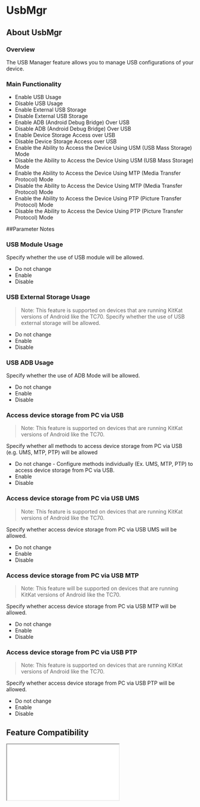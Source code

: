 # UsbMgr

## About UsbMgr

### Overview

The USB Manager feature allows you to manage USB configurations of your device.

### Main Functionality

* Enable USB Usage
* Disable USB Usage
* Enable External USB Storage
* Disable External USB Storage
* Enable ADB (Android Debug Bridge) Over USB
* Disable ADB (Android Debug Bridge) Over USB
* Enable Device Storage Access over USB
* Disable Device Storage Access over USB
* Enable the Ability to Access the Device Using USM (USB Mass Storage) Mode
* Disable the Ability to Access the Device Using USM (USB Mass Storage) Mode
* Enable the Ability to Access the Device Using MTP (Media Transfer Protocol) Mode
* Disable the Ability to Access the Device Using MTP (Media Transfer Protocol) Mode
* Enable the Ability to Access the Device Using PTP (Picture Transfer Protocol) Mode
* Disable the Ability to Access the Device Using PTP (Picture Transfer Protocol) Mode

##Parameter Notes
### USB Module Usage
Specify whether the use of USB module will be allowed.

* Do not change
* Enable
* Disable

### USB External Storage Usage
>Note: This feature is supported on devices that are running KitKat versions of Android like the TC70.
Specify whether the use of USB external storage will be allowed.

* Do not change
* Enable
* Disable

### USB ADB Usage
Specify whether the use of ADB Mode will be allowed.

* Do not change
* Enable
* Disable

### Access device storage from PC via USB
>Note: This feature is supported on devices that are running KitKat versions of Android like the TC70.

Specify whether all methods to access device storage from PC via USB (e.g. UMS, MTP, PTP) will be allowed

* Do not change - Configure methods individually (Ex. UMS, MTP, PTP) to access device storage from PC via USB.
* Enable
* Disable

### Access device storage from PC via USB UMS
>Note: This feature is supported on devices that are running KitKat versions of Android like the TC70.

Specify whether access device storage from PC via USB UMS will be allowed.

* Do not change
* Enable
* Disable

### Access device storage from PC via USB MTP
>Note: This feature will be supported on devices that are running KitKat versions of Android like the TC70.

Specify whether access device storage from PC via USB MTP will be allowed.

* Do not change
* Enable
* Disable

### Access device storage from PC via USB PTP
>Note: This feature is supported on devices that are running KitKat versions of Android like the TC70.

Specify whether access device storage from PC via USB PTP will be allowed.

* Do not change
* Enable
* Disable


## Feature Compatibility

<iframe src="compare.html#mx=4.3&csp=UsbMgr&os=JB&embed=true"></iframe> 